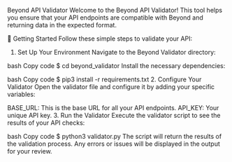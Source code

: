 Beyond API Validator
Welcome to the Beyond API Validator! This tool helps you ensure that your API endpoints are compatible with Beyond and returning data in the expected format.

🚀 Getting Started
Follow these simple steps to validate your API:

1. Set Up Your Environment
Navigate to the Beyond Validator directory:

bash
Copy code
$ cd beyond_validator
Install the necessary dependencies:

bash
Copy code
$ pip3 install -r requirements.txt
2. Configure Your Validator
Open the validator file and configure it by adding your specific variables:

BASE_URL: This is the base URL for all your API endpoints.
API_KEY: Your unique API key.
3. Run the Validator
Execute the validator script to see the results of your API checks:

bash
Copy code
$ python3 validator.py
The script will return the results of the validation process. Any errors or issues will be displayed in the output for your review.
